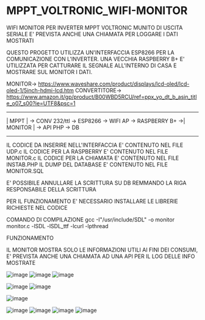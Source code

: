 # MPPT_VOLTRONIC_WIFI-MONITOR
WIFI MONITOR PER INVERTER MPPT VOLTRONIC MUNITO DI USCITA SERIALE
E' PREVISTA ANCHE UNA CHIAMATA PER LOGGARE I DATI MOSTRATI

QUESTO PROGETTO UTILIZZA UN'INTERFACCIA ESP8266 PER LA COMUNICAZIONE CON L'INVERTER.
UNA VECCHIA RASPBERRY B+ E' UTILIZZATA PER CATTURARE IL SEGNALE ALL'INTERNO DI CASA E MOSTRARE SUL MONITOR I DATI.

MONITOR-> https://www.waveshare.com/product/displays/lcd-oled/lcd-oled-1/5inch-hdmi-lcd.htm
CONVERTITORE->  https://www.amazon.it/gp/product/B00WBD5RCU/ref=ppx_yo_dt_b_asin_title_o07_s00?ie=UTF8&psc=1


------------                                                          ---------
|   MPPT   | -> CONV 232/ttl -> ESP8266 -> WIFI AP -> RASPBERRY B+ ->| MONITOR | -> API PHP -> DB
------------                                                          ---------

IL CODICE DA INSERIRE NELL'INTERFACCIA E' CONTENUTO NEL FILE UDP.c
IL CODICE PER LA RASPBERRY E' CONTENUTO NEL FILE MONITOR.c
IL CODICE PER LA CHIAMATA E' CONTENUTO NEL FILE INSTAB.PHP
IL DUMP DEL DATABASE E' CONTENUTO NEL FILE MONITOR.SQL

E' POSSIBILE ANNULLARE LA SCRITTURA SU DB REMMANDO LA RIGA RESPONSABILE DELLA SCRITTURA

PER IL FUNZIONAMENTO E' NECESSARIO INSTALLARE LE LIBRERIE RICHIESTE NEL CODICE


COMANDO DI COMPILAZIONE 
gcc -I"/usr/include/SDL" -o monitor monitor.c -lSDL -lSDL_ttf -lcurl -lpthread


FUNZIONAMENTO 

IL MONITOR MOSTRA SOLO LE INFORMAZIONI UTILI AI FINI DEI CONSUMI, E' PREVISTA ANCHE UNA CHIAMATA AD UNA API PER IL LOG DELLE INFO MOSTRATE

![image](https://user-images.githubusercontent.com/68028438/190207062-70cd6867-8ae5-48dd-8b48-bd9f89fe123c.png)
![image](https://user-images.githubusercontent.com/68028438/190207255-343afdac-2276-4e15-8e2a-3be1ecb34171.png)
![image](https://user-images.githubusercontent.com/68028438/190207534-30725f9c-6817-44c4-8516-68ee0f4a3bad.png)

![image](https://user-images.githubusercontent.com/68028438/190208415-44a734c4-ed16-48ff-914e-3a5a6af8fdd4.png)
![image](https://user-images.githubusercontent.com/68028438/190208846-401e3e5f-8bef-4275-8ac8-738628f1a271.png)


![image](https://user-images.githubusercontent.com/68028438/190209680-157e6198-883a-4d19-ab0d-97c7568ca53f.png)

![image](https://user-images.githubusercontent.com/68028438/190209794-08100825-40ac-48e8-b3bd-c3e6e81a490c.png)
![image](https://user-images.githubusercontent.com/68028438/190209903-01f28677-6e07-4aba-a243-13dea3b3880b.png)
![image](https://user-images.githubusercontent.com/68028438/190209953-4fc82831-5d94-4243-8ca7-afcd9cb668ec.png)
![image](https://user-images.githubusercontent.com/68028438/190210036-e08c8d85-408d-4a87-b31a-08512536ca60.png)

